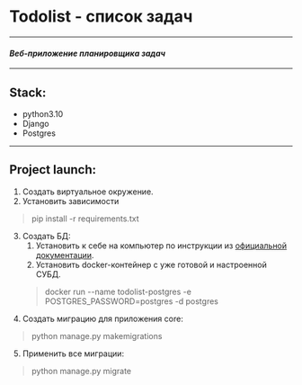 Todolist - список задач
========
________
#### *Веб-приложение планировщика задач*
________
## Stack:
- python3.10
- Django
- Postgres
___
## Project launch:
1. Создать виртуальное окружение.
2. Установить зависимости 
> pip install -r requirements.txt
3. Создать БД:
   1. Установить к себе на компьютер по инструкции из [официальной документации](https://www.postgresql.org/download/). 
   2. Установить docker-контейнер с уже готовой и настроенной СУБД. 
    > docker run --name todolist-postgres -e POSTGRES_PASSWORD=postgres -d postgres
4. Создать миграцию для приложения core:
> python manage.py makemigrations
5. Применить все миграции:
> python manage.py migrate
